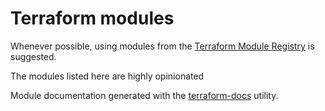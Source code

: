 # Terraform modules

Whenever possible, using modules from the [Terraform Module Registry](https://registry.terraform.io/) is suggested.

The modules listed here are highly opinionated

Module documentation generated with the [terraform-docs](https://github.com/segmentio/terraform-docs) utility.
